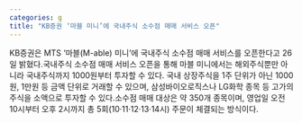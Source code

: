 ```yaml
---
categories: g
title: "KB증권 ‘마블 미니’에 국내주식 소수점 매매 서비스 오픈"
---
```

KB증권은 MTS ‘마블(M-able) 미니’에 국내주식 소수점 매매 서비스를 오픈한다고 26일 밝혔다.국내주식 소수점 매매 서비스 오픈을 통해 마블 미니에서는 해외주식뿐만 아니라 국내주식까지 1000원부터 투자할 수 있다. 국내 상장주식을 1주 단위가 아닌 1000원, 1만원 등 금액 단위로 거래할 수 있으며, 삼성바이오로직스나 LG화학 종목 등 고가의 주식을 소액으로 투자할 수 있다.소수점 매매 대상은 약 350개 종목이며, 영업일 오전 10시부터 오후 2시까지 총 5회(10‧11‧12‧13‧14시) 주문이 체결되는 방식이다.